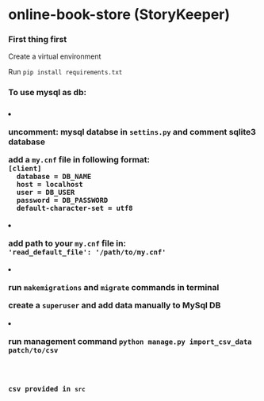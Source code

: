 # online-book-store (StoryKeeper)
<h3>First thing first</h3>
<p>Create a virtual environment</p>
Run <code>pip install requirements.txt</code>
<h3>To use mysql as db:<h3>
<li><p>uncomment: mysql databse in <code>settins.py</code> and comment sqlite3 database</p>
  <p>add a <code>my.cnf</code> file in following format:<br>
  <code>[client]
  database = DB_NAME
  host = localhost
  user = DB_USER
  password = DB_PASSWORD
  default-character-set = utf8</code>
  </p>
</li>
<li> 
  <p>add path to your <code>my.cnf</code> file in:<br>
  <code>'read_default_file': '/path/to/my.cnf'</code>
  </p>
</li>
<li>
  <p>run <code>makemigrations</code> and <code>migrate</code> commands in terminal</p>
  <p>create a <code>superuser</code> and add data manually to MySql DB</p>
</li>
<li>
  <p>run management command <code>python manage.py import_csv_data patch/to/csv</p>
  <p>csv provided in <code>src</code></p>
</li>

